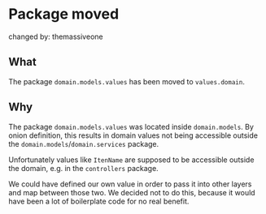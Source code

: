 # Package moved
changed by: themassiveone

## What
The package `domain.models.values` has been moved to `values.domain`.

## Why
The package `domain.models.values` was located inside `domain.models`. 
By onion definition, this results in domain values not being accessible outside the `domain.models`/`domain.services` package.

Unfortunately values like `ItenName` are supposed to be accessible outside the domain, e.g. in the `controllers` package.

We could have defined our own value in order to pass it into other layers and map between those two. 
We decided not to do this, because it would have been a lot of boilerplate code for no real benefit.

